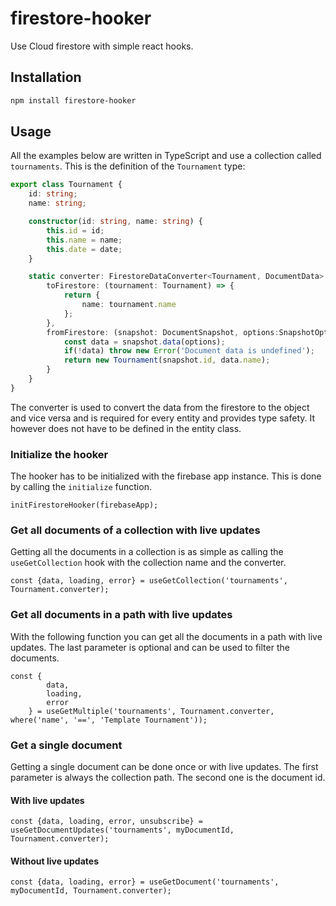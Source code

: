# firestore-hooker

Use Cloud firestore with simple react hooks.

## Installation

```bash
npm install firestore-hooker
```

## Usage

All the examples below are written in TypeScript and use a collection called `tournaments`.
This is the definition of the `Tournament` type:

```ts
export class Tournament {
    id: string;
    name: string;

    constructor(id: string, name: string) {
        this.id = id;
        this.name = name;
        this.date = date;
    }

    static converter: FirestoreDataConverter<Tournament, DocumentData> = {
        toFirestore: (tournament: Tournament) => {
            return {
                name: tournament.name
            };
        },
        fromFirestore: (snapshot: DocumentSnapshot, options:SnapshotOptions) => {
            const data = snapshot.data(options);
            if(!data) throw new Error('Document data is undefined');
            return new Tournament(snapshot.id, data.name);
        }
    }
}
```

The converter is used to convert the data from the firestore to the object and vice versa and is required for every entity and provides type safety. It however does not have to be defined in the entity class.

### Initialize the hooker

The hooker has to be initialized with the firebase app instance. This is done by calling the `initialize` function.

```tsx
initFirestoreHooker(firebaseApp);
```

### Get all documents of a collection with live updates

Getting all the documents in a collection is as simple as calling the `useGetCollection` hook with the collection name and the converter.
```tsx
const {data, loading, error} = useGetCollection('tournaments', Tournament.converter);
```

### Get all documents in a path with live updates

With the following function you can get all the documents in a path with live updates. The last parameter is optional and can be used to filter the documents.
```tsx
const {
        data,
        loading,
        error
    } = useGetMultiple('tournaments', Tournament.converter, where('name', '==', 'Template Tournament'));
```

### Get a single document

Getting a single document can be done once or with live updates. The first parameter is always the collection path. The second one is the document id.

#### With live updates

```tsx
const {data, loading, error, unsubscribe} = useGetDocumentUpdates('tournaments', myDocumentId, Tournament.converter);
```

#### Without live updates

```tsx
const {data, loading, error} = useGetDocument('tournaments', myDocumentId, Tournament.converter);
```